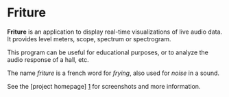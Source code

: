 Friture
=======

**Friture** is an application to display real-time visualizations of live audio data. It provides level meters, scope, spectrum or spectrogram.

This program can be useful for educational purposes, or to analyze the audio response of a hall, etc.

The name *friture* is a french word for *frying*, also used for *noise* in a sound.

See the [project homepage] [1] for screenshots and more information.

[1]: http://tlecomte.github.com/friture/
